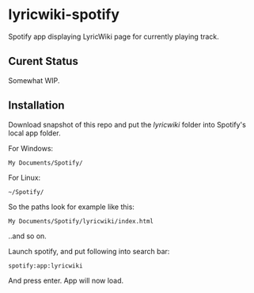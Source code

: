 lyricwiki-spotify
=================

Spotify app displaying LyricWiki page for currently playing track.

## Curent Status

Somewhat WIP.

## Installation

Download snapshot of this repo and put the *lyricwiki* folder into Spotify's local app folder.

For Windows:
```
My Documents/Spotify/
```

For Linux:
```
~/Spotify/
```

So the paths look for example like this:
```
My Documents/Spotify/lyricwiki/index.html
```

..and so on.

Launch spotify, and put following into search bar:
```
spotify:app:lyricwiki
```

And press enter. App will now load.
